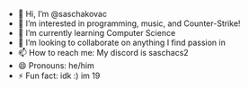 - 👋 Hi, I’m @saschakovac
- 👀 I’m interested in programming, music, and Counter-Strike!
- 🌱 I’m currently learning Computer Science
- 💞️ I’m looking to collaborate on anything I find passion in
- 📫 How to reach me: My discord is saschacs2
- 😄 Pronouns: he/him
- ⚡ Fun fact: idk :) im 19
